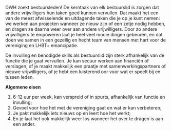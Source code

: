 DWH zoekt bestuursleden!
De kerntaak van elk bestuurslid is zorgen dat andere vrijwilligers hun taken goed kunnen vervullen.
Dat maakt het een van de meest afwisselende en uitdagende taken die je op je kunt nemen: we werken aan projecten wanneer ze nieuw zijn of een zetje nodig hebben, en dragen ze daarna weer over aan andere vrijwilligers.
Door zo andere vrijwilligers te empoweren laat je heel veel mooie dingen gebeuren, en dat doen we samen in een gezellig en hecht team van mensen met hart voor de vereniging en LHBT+ emancipatie.

De invulling en benodigde skills als bestuurslid zijn sterk afhankelijk van de functie die je gaat vervullen.
Je kan secuur werken aan financiën of verslagen, of je maakt makkelijk een praatje met samenwerkingspartners of nieuwe vrijwilligers, of je hebt een luisterend oor voor wat er speelt bij en tussen leden.

**Algemene eisen**

1. 6-12 uur per week, kan verspreid of in spurts, afhankelijk van functie en invulling;
2. Gevoel voor hoe het met de vereniging gaat en wat er kan verbeteren;
3. Je pakt makkelijk iets nieuws op en leert hoe het werkt;
4. En je laat het ook makkelijk weer los wanneer het over te dragen is aan een ander.
